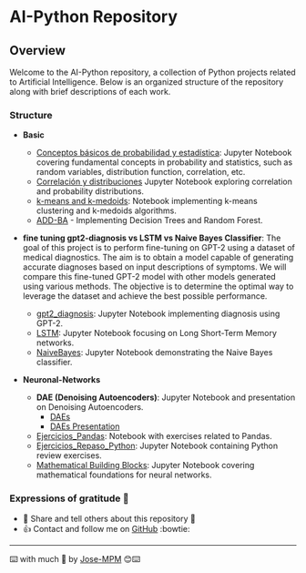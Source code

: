 # AI-Python Repository

## Overview

Welcome to the AI-Python repository, a collection of Python projects related to Artificial Intelligence. Below is an organized structure of the repository along with brief descriptions of each work.

### Structure

* **Basic**
    - [Conceptos básicos de probabilidad y estadística](Basic/Conceptos%20basicos%20de%20probabilidad%20y%20estadistica.ipynb): Jupyter Notebook covering fundamental concepts in probability and statistics, such as random variables, distribution function, correlation, etc.
    - [Correlación y distribuciones](Basic/Correlacion%20y%20distribuciones.ipynb) Jupyter Notebook exploring correlation and probability distributions.
    - [k-means and k-medoids](Basic/K-means%20y%20K-MEDOIDS/k-means.ipynb): Notebook implementing k-means clustering and k-medoids algorithms.
    - [ADD-BA](Basic/ADD-BA.ipynb) - Implementing Decision Trees and Random Forest.

* **fine tuning gpt2-diagnosis vs LSTM vs Naive Bayes Classifier**: The goal of this project is to perform fine-tuning on GPT-2 using a dataset of medical diagnostics. The aim is to obtain a model capable of generating accurate diagnoses based on input descriptions of symptoms. We will compare this fine-tuned GPT-2 model with other models generated using various methods. The objective is to determine the optimal way to leverage the dataset and achieve the best possible performance.
    - [gpt2_diagnosis](gpt2-diagnosis/gpt2_diagnosis.ipynb): Jupyter Notebook implementing diagnosis using GPT-2.
    - [LSTM](gpt2-diagnosis/LSTM.ipynb): Jupyter Notebook focusing on Long Short-Term Memory networks.
    - [NaiveBayes](gpt2-diagnosis/NaiveBayes.ipynb): Jupyter Notebook demonstrating the Naive Bayes classifier.

* **Neuronal-Networks**
    - **DAE (Denoising Autoencoders)**: Jupyter Notebook and presentation on Denoising Autoencoders.
        - [DAEs](Neuronal-Networks/DAE/DAEs.ipynb)
        - [DAEs Presentation](Neuronal-Networks/DAE/DAEsPresentation.pdf)
    - [Ejercicios_Pandas](Neuronal-Networks/Ejercicios_Pandas.ipynb): Notebook with exercises related to Pandas.
    - [Ejercicios_Repaso_Python](Neuronal-Networks/Ejercicios_Repaso_Python.ipynb): Jupyter Notebook containing Python review exercises.
    - [Mathematical Building Blocks](Neuronal-Networks/mathematical_building_blocks_i.ipynb): Jupyter Notebook covering mathematical foundations for neural networks.

### Expressions of gratitude 🎁
* :punch: Share and tell others about this repository 📢
* :+1: Contact and follow me on [GitHub](https://github.com/Jose-MPM) :bowtie:

-----
⌨️ with much :purple_heart: by [Jose-MPM](https://github.com/Jose-MPM) 😊⌨️
